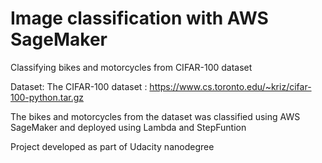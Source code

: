 Image classification with AWS SageMaker
==============================

Classifying bikes and motorcycles from CIFAR-100 dataset

Dataset: The CIFAR-100 dataset : https://www.cs.toronto.edu/~kriz/cifar-100-python.tar.gz 

The bikes and motorcycles from the dataset was classified using AWS SageMaker and deployed using Lambda and StepFuntion

Project developed as part of Udacity nanodegree
